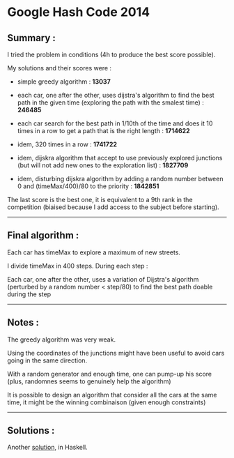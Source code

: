 # Google Hash Code 2014

## Summary :

I tried the problem in conditions (4h to produce the best score possible).

My solutions and their scores were :

- simple greedy algorithm : **13037**

- each car, one after the other, uses dijstra's algorithm to find the best path in the given time (exploring the path with the smalest time) : **246485**

- each car search for the best path in 1/10th of the time and does it 10 times in a row to get a path that is the right length : **1714622**

- idem, 320 times in a row : **1741722**

- idem, dijskra algorithm that accept to use previously explored junctions (but will not add new ones to the exploration list) : **1827709**

- idem, disturbing dijskra algorithm by adding a random number between 0 and (timeMax/400)/80 to the priority : **1842851**

The last score is the best one, it is equivalent to a 9th rank in the competition (biaised because I add access to the subject before starting).

---

## Final algorithm :

Each car has timeMax to explore a maximum of new streets.

I divide timeMax in 400 steps. During each step :

Each car, one after the other, uses a variation of Dijstra's algorithm (perturbed by a random number < step/80) to find the best path doable during the step

---

## Notes :

The greedy algorithm was very weak.

Using the coordinates of the junctions might have been useful to avoid cars going in the same direction.

With a random generator and enough time, one can pump-up his score (plus, randomnes seems to genuinely help the algorithm)

It is possible to design an algorithm that consider all the cars at the same time, it might be the winning combinaison (given enough constraints)

---

## Solutions :

Another [solution](https://github.com/jilljenn/hashcode2014/blob/master/haskell-le-langage-de-l-eternel/explication.md), in Haskell.
